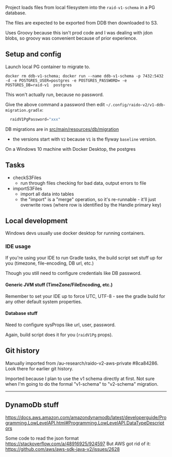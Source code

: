 
Project loads files from local filesystem into the `raid-v1-schema` in a PG 
database.

The files are expected to be exported from DDB then downloaded to S3.

Uses Groovy because this isn't prod code and I was dealing with jdon blobs,
so groovy was convenient because of prior experience.


## Setup and config

Launch local PG container to migrate to.
```
docker rm ddb-v1-schema; docker run --name ddb-v1-schema -p 7432:5432 -d -e POSTGRES_USER=postgres -e POSTGRES_PASSWORD= -e POSTGRES_DB=raid-v1  postgres
```
This won't actually run, because no password.

Give the above command a password then edit 
`~/.config/raido-v2/v1-ddb-migration.gradle`:
```groovy
  raidV1PgPassword="xxx"
```

DB migrations are in 
[src/main/resources/db/migration](./src/main/resources/db/migration)
 - the versions start with `V2` because `V1` is the flyway `baseline` version.

On a Windows 10 machine with Docker Desktop, the postgres 
## Tasks

* checkS3Files
  * run through files checking for bad data, output errors to file 
* importS3Files
  * import all data into tables
  * the "import" is a "merge" operation, so it's re-runnable - it'll just 
  overwrite rows (where row is identified by the Handle primary key)


## Local development

Windows devs usually use docker desktop for running containers.


### IDE usage 

If you're using your IDE to run Gradle tasks, the build script set stuff
up for you (timezone, file-encoding, DB url, etc.)

Though you still need to configure credentials like DB password.


#### Generic JVM stuff (TimeZone/FileEncoding, etc.)

Remember to set your IDE up to force UTC, UTF-8 - see the gradle build for 
any other default system properties.

#### Database stuff

Need to configure sysProps like url, user, password.

Again, build script does it for you (`raidV1Pg` props). 


## Git history

Manually imported from /au-research/raido-v2-aws-private #8ca84286.  
Look there for earlier git history.

Imported because I plan to use the v1 schema directly at first.  Not sure when
I'm going to do the formal "v1-schema" to "v2-schema" migration.

----


## DynamoDb stuff

https://docs.aws.amazon.com/amazondynamodb/latest/developerguide/Programming.LowLevelAPI.html#Programming.LowLevelAPI.DataTypeDescriptors


Some code to read the json format
https://stackoverflow.com/a/48916925/924597
But AWS got rid of it:
https://github.com/aws/aws-sdk-java-v2/issues/2628
